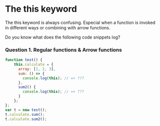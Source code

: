 # The **this** keyword

The this keyword is always confusing. Especial when a function is invoked in different ways or combining with arrow functions.

Do you know what does the following code snippets log?

### Question 1. Regular functions & Arrow functions

```js
function test() {
    this.calculate = {
      array: [1, 2, 3],
      sum: () => {
        console.log(this); // => ???
      },
      sum2() {
        console.log(this); // => ???  
      }
    };
};
var t = new test();
t.calculate.sum();
t.calculate.sum2();
```


